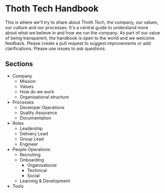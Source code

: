 # Thoth Tech Handbook

This is where we'll try to share about Thoth Tech, the company, our values, our culture and our processes.
It's a central guide to understand more about what we believe in and how we run the company. As part of
our value of being transparent, the handbook is open to the world and we welcome feedback. Please create
a pull request to suggest improvements or add clarifications. Please use issues to ask questions.

## Sections

- Company
  - Mission
  - Values
  - How do we work
  - Organisational structure
- Processes
  - Developer Operations
  - Quality Assurance
  - Documentation
- Roles
  - Leadership
  - Delivery Lead
  - Group Lead
  - Engineer
- People Operations
  - Recruiting
  - Onboarding
    - Organisational
    - Technical
    - Social
  - Learning & Development
- Tools
